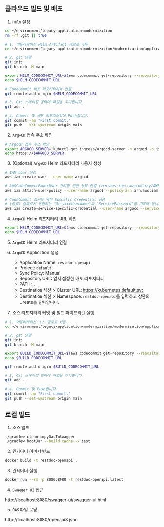 ## 클라우드 빌드 및 배포
1. `Helm` 설정
```bash
cd ~/environment/legacy-application-modernization
rm -rf .git || true

# 1. 어플리케이션 Helm Artifact 경로로 이동
cd ~/environment/legacy-application-modernization/modernization/applications/restdoc-openapi/helm

# 2. git 연결
git init
git branch -M main

export HELM_CODECOMMIT_URL=$(aws codecommit get-repository --repository-name restdoc-openapi-configuration --region ap-northeast-2 | grep -o '"cloneUrlHttp": "[^"]*' | grep -o '[^"]*$')
echo $HELM_CODECOMMIT_URL

# CodeCommit 배포 리포지터리와 연결
git remote add origin $HELM_CODECOMMIT_URL

# 3. Git 스테이징 영역에 파일을 추가합니다.
git add .

# 4. Commit 및 배포 리포지터리에 Push합니다.
git commit -am "First commit."
git push --set-upstream origin main
```

2. `ArgoCD` 접속 주소 확인
```bash
# ArgoCD 접속 주소 확인
export ARGOCD_SERVER=`kubectl get ingress/argocd-server -n argocd -o json | jq --raw-output '.status.loadBalancer.ingress[0].hostname'`
echo https://$ARGOCD_SERVER
```

3. (Optional) `ArgoCD` Helm 리포지터리 사용자 생성
```bash
# IAM User 생성
aws iam create-user --user-name argocd 

# AWSCodeCommitPowerUser 관리형 권한 정책 연결 (arn:aws:iam::aws:policy/AWSCodeCommitPowerUser)
aws iam attach-user-policy --user-name argocd --policy-arn arn:aws:iam::aws:policy/AWSCodeCommitPowerUser

# CodeCommit 접근을 위한 Specific Credential 생성
# (중요) 결과로서 반환되는 "ServiceUserName"과 "ServicePassword"를 기록해 둡니다.
aws iam create-service-specific-credential --user-name argocd --service-name codecommit.amazonaws.com
```

4. `ArgoCD` Helm 리포지터리 URL 확인
```bash
export HELM_CODECOMMIT_URL=$(aws codecommit get-repository --repository-name restdoc-openapi-configuration --region ap-northeast-2 | grep -o '"cloneUrlHttp": "[^"]*'|grep -o '[^"]*$')
echo $HELM_CODECOMMIT_URL
```

5. `ArgoCD` Helm 리포지터리 연결

6. `ArgoCD` Application 생성

    * Application Name: `restdoc-openapi`
    * Project: `default`
    * Sync Policy: Manual
    * Repository URL: 앞서 설정한 배포 리포지터리
    * PATH: `.`
    * Destination 섹션 > Cluster URL: https://kubernetes.default.svc
    * Destination 섹션 > Namespace: `restdoc-openapi`를 입력하고 상단의 Create를 클릭합니다.

7. 소스 리포지터리 커밋 및 빌드 파이프라인 실행
```bash
# 1. 어플리케이션 소스 경로로 이동
cd ~/environment/legacy-application-modernization/modernization/applications/restdoc-openapi/build/

# 2. git 연결
git init
git branch -M main

export BUILD_CODECOMMIT_URL=$(aws codecommit get-repository --repository-name restdoc-openapi-application --region ap-northeast-2 | grep -o '"cloneUrlHttp": "[^"]*'|grep -o '[^"]*$')
echo $BUILD_CODECOMMIT_URL

git remote add origin $BUILD_CODECOMMIT_URL

# 3. Git 스테이징 영역에 파일을 추가합니다.
git add .

# 4. Commit 및 Push합니다.
git commit -am "First commit."
git push --set-upstream origin main
```

## 로컬 빌드

1. 소스 빌드
```bash
./gradlew clean copyOasToSwagger
./gradlew bootJar --build-cache -x test
```

2. 컨테이너 이미지 빌드
```bash
docker build -t restdoc-openapi .
```

3. 컨테이너 실행
```bash
docker run --rm -p 8080:8080 -t restdoc-openapi:latest
```

4. `Swagger UI` 접근

http://localhost:8080/swagger-ui/swagger-ui.html

5. `OAS` 파일 로딩

http://localhost:8080/openapi3.json


